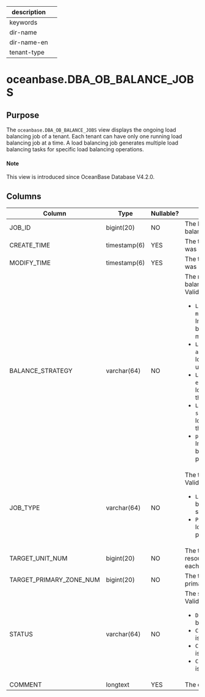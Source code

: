 | description ||
|---|---|
| keywords ||
| dir-name ||
| dir-name-en ||
| tenant-type ||

# oceanbase.DBA_OB_BALANCE_JOBS

## Purpose

The `oceanbase.DBA_OB_BALANCE_JOBS` view displays the ongoing load balancing job of a tenant. Each tenant can have only one running load balancing job at a time. A load balancing job generates multiple load balancing tasks for specific load balancing operations. 

<main id="notice" type='explain'>
  <h4>Note</h4>
  <p>This view is introduced since OceanBase Database V4.2.0. </p>
</main>

## Columns

| **Column** | **Type** | **Nullable?** | **Description** |
| --- | --- | --- | --- |
| JOB_ID | bigint(20) | NO | The ID of the load balancing job. |
| CREATE_TIME | timestamp(6) | YES | The time when the job was created. |
| MODIFY_TIME | timestamp(6) | YES | The time when the job was last modified. |
| BALANCE_STRATEGY | varchar(64) | NO | The name of the load balancing strategy. Valid values: <ul><li>`LS balance by migrate`: Implement load balancing during migration.  </li><li>`LS balance by alter`: Implement load balancing by using log streams. </li><li>`LS balance by expand`: Implement load balancing through scale-out. </li><li>`LS balance by shrink`: Implement load balancing through scale-in. </li><li>`partition balance`: Implement load balancing among partitions. </li></ul> |
| JOB_TYPE | varchar(64) | NO | The type of the job. Valid values: <ul><li>`LS_BALANCE`: load balancing for log streams.  </li><li>`PARTITION_BALACNE`: load balancing for partitions. </li></ul> |
| TARGET_UNIT_NUM | bigint(20) | NO | The target number of resource units for each zone. |
| TARGET_PRIMARY_ZONE_NUM | bigint(20) | NO | The target number of primary zones. |
| STATUS | varchar(64) | NO | The status of the job. Valid values: <ul><li>`DOING`: The job is being executed.  </li><li>`COMPLETED`: The job is executed. </li><li>`CANCELING`: The job is being canceled. </li><li>`CANCELED`: The job is canceled. </li></ul> |
| COMMENT | longtext | YES | The comments. |
